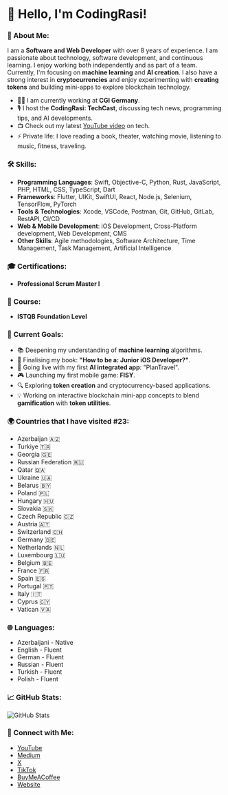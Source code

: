 # 👋 Hello, I'm CodingRasi!

### 🚀 About Me:
I am a **Software and Web Developer** with over 8 years of experience. I am passionate about technology, software development, and continuous learning. I enjoy working both independently and as part of a team. Currently, I'm focusing on **machine learning** and **AI creation**. I also have a strong interest in **cryptocurrencies** and enjoy experimenting with **creating tokens** and building mini-apps to explore blockchain technology.

- 👨‍💻 I am currently working at **CGI Germany**.
- 🎙️ I host the **CodingRasi: TechCast**, discussing tech news, programming tips, and AI developments.
- 📺 Check out my latest [YouTube video](https://www.youtube.com/CodingRasi) on tech.
- ⚡ Private life: I love reading a book, theater, watching movie, listening to music, fitness, traveling.

### 🛠️ Skills:
- **Programming Languages**: Swift, Objective-C, Python, Rust, JavaScript, PHP, HTML, CSS, TypeScript, Dart
- **Frameworks**: Flutter, UIKit, SwiftUI, React, Node.js, Selenium, TensorFlow, PyTorch
- **Tools & Technologies**: Xcode, VSCode, Postman, Git, GitHub, GitLab, RestAPI, CI/CD
- **Web & Mobile Development**: iOS Development, Cross-Platform development, Web Development, CMS
- **Other Skills**: Agile methodologies, Software Architecture, Time Management, Task Management, Artificial Intelligence

### 🎓 Certifications:
- **Professional Scrum Master I**

### 🧭 Course:
- **ISTQB Foundation Level**

### 🌟 Current Goals:
- 📚 Deepening my understanding of **machine learning** algorithms.
- 📖 Finalising my book: **"How to be a: Junior iOS Developer?"**.
- 📱 Going live with my first **AI integrated app**: "PlanTravel".
- 🎮 Launching my first mobile game: **FISY**.
- 🔍 Exploring **token creation** and cryptocurrency-based applications.
- 💡 Working on interactive blockchain mini-app concepts to blend **gamification** with **token utilities**.

### 🌍 Countries that I have visited #23:
- Azerbaijan 🇦🇿
- Turkiye 🇹🇷
- Georgia 🇬🇪
- Russian Federation 🇷🇺
- Qatar 🇶🇦
- Ukraine 🇺🇦
- Belarus 🇧🇾
- Poland 🇵🇱
- Hungary 🇭🇺
- Slovakia 🇸🇰
- Czech Republic 🇨🇿
- Austria 🇦🇹
- Switzerland 🇨🇭
- Germany 🇩🇪
- Netherlands 🇳🇱
- Luxembourg 🇱🇺
- Belgium 🇧🇪
- France 🇫🇷
- Spain 🇪🇸
- Portugal 🇵🇹
- Italy 🇮🇹
- Cyprus 🇨🇾
- Vatican 🇻🇦

### 🌐 Languages:
- Azerbaijani - Native
- English - Fluent
- German - Fluent
- Russian - Fluent
- Turkish - Fluent
- Polish - Fluent

### 📈 GitHub Stats:
![GitHub Stats](https://github-readme-stats.vercel.app/api?username=CodingRasi&show_icons=true&theme=radical)

### 🔗 Connect with Me:
- [YouTube](https://www.youtube.com/CodingRasi)
- [Medium](https://medium.com/@CodingRasi)
- [X ](https://twitter.com/CodingRasi)
- [TikTok](https://www.tiktok.com/@codingrasi)
- [BuyMeACoffee](https://buymeacoffee.com/mammadowr8)
- [Website](https://codingrasi.com)
